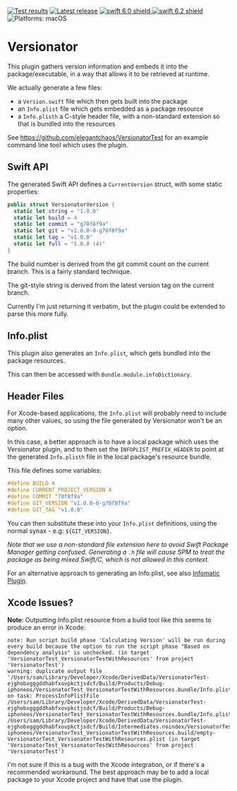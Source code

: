 <!-- Header Generated by ActionBuilderTool 2.1.0 (86) -->
<!-- See https://github.com/elegantchaos/ActionBuilderCore for more details. -->

[![Test results][tests shield]][actions] [![Latest release][release shield]][releases] [![swift 6.0 shield] ![swift 6.2 shield]][swift] ![Platforms: macOS][platforms shield]

[release shield]: https://img.shields.io/github/v/release/elegantchaos/Versionator
[platforms shield]: https://img.shields.io/badge/platforms-macOS-lightgrey.svg?style=flat "macOS"
[tests shield]: https://github.com/elegantchaos/Versionator/workflows/Tests/badge.svg
[swift 6.0 shield]: https://img.shields.io/badge/swift-6.0-F05138.svg "Swift 6.0"
[swift 6.2 shield]: https://img.shields.io/badge/swift-6.2-F05138.svg "Swift 6.2"

[swift]: https://swift.org
[releases]: https://github.com/elegantchaos/Versionator/releases
[actions]: https://github.com/elegantchaos/Versionator/actions

<!-- End of ActionBuilderTool Header -->

# Versionator

This plugin gathers version information and embeds it into the package/executable, in a way that allows it to be retrieved at runtime.

We actually generate a few files:

- a `Version.swift` file which then gets built into the package
- an `Info.plist` file which gets embedded as a package resource
- a `Info.plisth` a C-style header file, with a non-standard extension so that is bundled into the resources

See https://github.com/elegantchaos/VersionatorTest for an example command line tool which uses the plugin.

## Swift API

The generated Swift API defines a `CurrentVersion` struct, with some static properties:

```swift
public struct VersionatorVersion {
  static let string = "1.0.0"
  static let build = 4
  static let commit = "g70f8f9a"
  static let git = "v1.0.0-0-g70f8f9a"
  static let tag = "v1.0.0"
  static let full = "1.0.0 (4)"
}
```

The build number is derived from the git commit count on the current branch. This is a fairly standard technique.

The git-style string is derived from the latest version tag on the current branch. 

Currently I'm just returning it verbatim, but the plugin could be extended to parse this more fully.


## Info.plist

This plugin also generates an `Info.plist`, which gets bundled into the package resources.

This can then be accessed with `Bundle.module.infoDictionary`.

## Header Files

For Xcode-based applications, the `Info.plist` will probably need to include many other values, so using the file generated by Versionator won't be an option.

In this case, a better approach is to have a local package which uses the Versionator plugin, and to then set the `INFOPLIST_PREFIX_HEADER` to point at the generated `Info.plisth` file in the local package's resource bundle.

This file defines some variables: 

```c
#define BUILD 4
#define CURRENT_PROJECT_VERSION 4
#define COMMIT "70f8f9a"
#define GIT_VERSION "v1.0.0-0-g70f8f9a"
#define GIT_TAG "v1.0.0"
```

You can then substitute these into your `Info.plist` definitions, using the normal synax - e.g: `${GIT_VERSION}`.

_Note that we use a non-standard file extension here to avoid Swift Package Manager getting confused. Generating a `.h` file will cause SPM to treat the package as being mixed Swift/C, which is not allowed in this context._

For an alternative approach to generating an Info.plist, see also [Infomatic Plugin](https://github.com/elegantchaos/InfomaticPlugin).
 

## Xcode Issues?

**Note**: Outputting Info.plist resource from a build tool like this seems to produce an error in Xcode:

```
note: Run script build phase 'Calculating Version' will be run during every build because the option to run the script phase "Based on dependency analysis" is unchecked. (in target 'VersionatorTest_VersionatorTestWithResources' from project 'VersionatorTest')
warning: duplicate output file '/Users/sam/Library/Developer/Xcode/DerivedData/VersionatorTest-ejghobxgggddhabfxovpkctjsdcf/Build/Products/Debug-iphoneos/VersionatorTest_VersionatorTestWithResources.bundle/Info.plist' on task: ProcessInfoPlistFile /Users/sam/Library/Developer/Xcode/DerivedData/VersionatorTest-ejghobxgggddhabfxovpkctjsdcf/Build/Products/Debug-iphoneos/VersionatorTest_VersionatorTestWithResources.bundle/Info.plist /Users/sam/Library/Developer/Xcode/DerivedData/VersionatorTest-ejghobxgggddhabfxovpkctjsdcf/Build/Intermediates.noindex/VersionatorTest.build/Debug-iphoneos/VersionatorTest_VersionatorTestWithResources.build/empty-VersionatorTest_VersionatorTestWithResources.plist (in target 'VersionatorTest_VersionatorTestWithResources' from project 'VersionatorTest')
```

I'm not sure if this is a bug with the Xcode integration, or if there's a recommended workaround. The best approach may be to add a local package to your Xcode project and have that use the plugin.